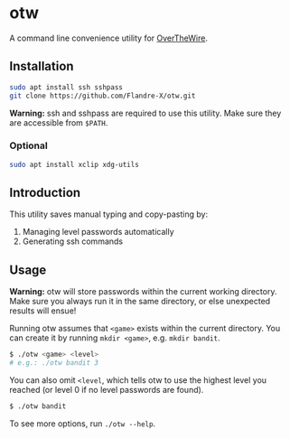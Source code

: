 # otw

A command line convenience utility for [OverTheWire](https://overthewire.org).

## Installation

```bash
sudo apt install ssh sshpass
git clone https://github.com/Flandre-X/otw.git
```

**Warning:** ssh and sshpass are required to use this utility. Make sure they are accessible from `$PATH`.

### Optional

```bash
sudo apt install xclip xdg-utils
```

## Introduction

This utility saves manual typing and copy-pasting by:

1. Managing level passwords automatically
2. Generating ssh commands

## Usage

**Warning:** otw will store passwords within the current working directory. Make sure you always run it in the same directory, or else unexpected results will ensue!

Running otw assumes that `<game>` exists within the current directory. You can create it by running `mkdir <game>`, e.g. `mkdir bandit`.

```bash
$ ./otw <game> <level>
# e.g.: ./otw bandit 3
```

You can also omit `<level`, which tells otw to use the highest level you reached (or level 0 if no level passwords are found).

```bash
$ ./otw bandit
```

To see more options, run `./otw --help`.
